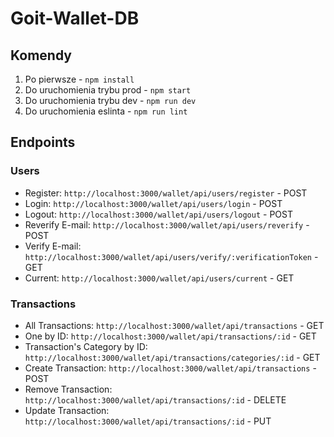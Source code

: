 # Goit-Wallet-DB

## Komendy

1. Po pierwsze - `npm install`
2. Do uruchomienia trybu prod - `npm start`
3. Do uruchomienia trybu dev - `npm run dev`
4. Do uruchomienia eslinta - `npm run lint`

## Endpoints

### Users
- Register: `http://localhost:3000/wallet/api/users/register` - POST
- Login: `http://localhost:3000/wallet/api/users/login` - POST
- Logout: `http://localhost:3000/wallet/api/users/logout` - POST
- Reverify E-mail: `http://localhost:3000/wallet/api/users/reverify` - POST
- Verify E-mail: `http://localhost:3000/wallet/api/users/verify/:verificationToken` - GET
- Current: `http://localhost:3000/wallet/api/users/current` - GET

### Transactions
- All Transactions: `http://localhost:3000/wallet/api/transactions` - GET
- One by ID: `http://localhost:3000/wallet/api/transactions/:id` - GET
- Transaction's Category by ID: `http://localhost:3000/wallet/api/transactions/categories/:id` - GET
- Create Transaction: `http://localhost:3000/wallet/api/transactions` - POST
- Remove Transaction: `http://localhost:3000/wallet/api/transactions/:id` - DELETE
- Update Transaction: `http://localhost:3000/wallet/api/transactions/:id` - PUT
